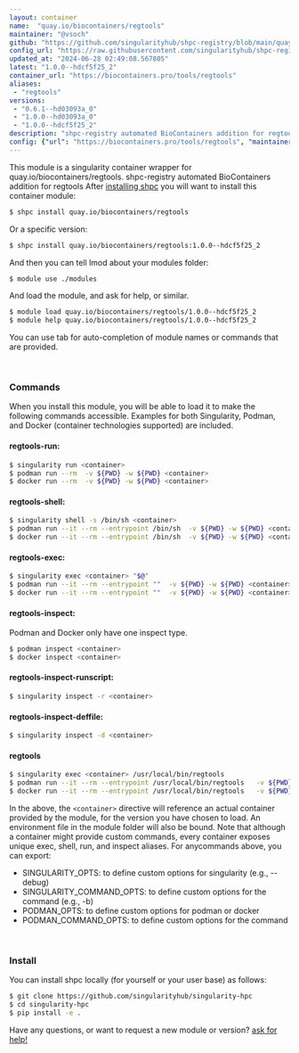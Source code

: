 ```yaml
---
layout: container
name:  "quay.io/biocontainers/regtools"
maintainer: "@vsoch"
github: "https://github.com/singularityhub/shpc-registry/blob/main/quay.io/biocontainers/regtools/container.yaml"
config_url: "https://raw.githubusercontent.com/singularityhub/shpc-registry/main/quay.io/biocontainers/regtools/container.yaml"
updated_at: "2024-06-28 02:49:08.567805"
latest: "1.0.0--hdcf5f25_2"
container_url: "https://biocontainers.pro/tools/regtools"
aliases:
 - "regtools"
versions:
 - "0.6.1--hd03093a_0"
 - "1.0.0--hd03093a_0"
 - "1.0.0--hdcf5f25_2"
description: "shpc-registry automated BioContainers addition for regtools"
config: {"url": "https://biocontainers.pro/tools/regtools", "maintainer": "@vsoch", "description": "shpc-registry automated BioContainers addition for regtools", "latest": {"1.0.0--hdcf5f25_2": "sha256:63588e30624fffb69f8734ce2522054aca1addf96e317b00982e9507a93671c7"}, "tags": {"0.6.1--hd03093a_0": "sha256:950f4a810da644abac24e2a9fd51529af0bca543290f6441d7b6b47bacb230ec", "1.0.0--hd03093a_0": "sha256:b87ec3433be5ecd879a883e67e1f7ea8f6aadabe891d3d899e37b0b8de20052e", "1.0.0--hdcf5f25_2": "sha256:63588e30624fffb69f8734ce2522054aca1addf96e317b00982e9507a93671c7"}, "docker": "quay.io/biocontainers/regtools", "aliases": {"regtools": "/usr/local/bin/regtools"}}
---
```


This module is a singularity container wrapper for quay.io/biocontainers/regtools.
shpc-registry automated BioContainers addition for regtools
After [installing shpc](#install) you will want to install this container module:


```bash
$ shpc install quay.io/biocontainers/regtools
```

Or a specific version:

```bash
$ shpc install quay.io/biocontainers/regtools:1.0.0--hdcf5f25_2
```

And then you can tell lmod about your modules folder:

```bash
$ module use ./modules
```

And load the module, and ask for help, or similar.

```bash
$ module load quay.io/biocontainers/regtools/1.0.0--hdcf5f25_2
$ module help quay.io/biocontainers/regtools/1.0.0--hdcf5f25_2
```

You can use tab for auto-completion of module names or commands that are provided.

<br>

### Commands

When you install this module, you will be able to load it to make the following commands accessible.
Examples for both Singularity, Podman, and Docker (container technologies supported) are included.

#### regtools-run:

```bash
$ singularity run <container>
$ podman run --rm  -v ${PWD} -w ${PWD} <container>
$ docker run --rm  -v ${PWD} -w ${PWD} <container>
```

#### regtools-shell:

```bash
$ singularity shell -s /bin/sh <container>
$ podman run --it --rm --entrypoint /bin/sh  -v ${PWD} -w ${PWD} <container>
$ docker run --it --rm --entrypoint /bin/sh  -v ${PWD} -w ${PWD} <container>
```

#### regtools-exec:

```bash
$ singularity exec <container> "$@"
$ podman run --it --rm --entrypoint ""  -v ${PWD} -w ${PWD} <container> "$@"
$ docker run --it --rm --entrypoint ""  -v ${PWD} -w ${PWD} <container> "$@"
```

#### regtools-inspect:

Podman and Docker only have one inspect type.

```bash
$ podman inspect <container>
$ docker inspect <container>
```

#### regtools-inspect-runscript:

```bash
$ singularity inspect -r <container>
```

#### regtools-inspect-deffile:

```bash
$ singularity inspect -d <container>
```


#### regtools

```bash
$ singularity exec <container> /usr/local/bin/regtools
$ podman run --it --rm --entrypoint /usr/local/bin/regtools   -v ${PWD} -w ${PWD} <container> -c " $@"
$ docker run --it --rm --entrypoint /usr/local/bin/regtools   -v ${PWD} -w ${PWD} <container> -c " $@"
```



In the above, the `<container>` directive will reference an actual container provided
by the module, for the version you have chosen to load. An environment file in the
module folder will also be bound. Note that although a container
might provide custom commands, every container exposes unique exec, shell, run, and
inspect aliases. For anycommands above, you can export:

 - SINGULARITY_OPTS: to define custom options for singularity (e.g., --debug)
 - SINGULARITY_COMMAND_OPTS: to define custom options for the command (e.g., -b)
 - PODMAN_OPTS: to define custom options for podman or docker
 - PODMAN_COMMAND_OPTS: to define custom options for the command

<br>

### Install

You can install shpc locally (for yourself or your user base) as follows:

```bash
$ git clone https://github.com/singularityhub/singularity-hpc
$ cd singularity-hpc
$ pip install -e .
```

Have any questions, or want to request a new module or version? [ask for help!](https://github.com/singularityhub/singularity-hpc/issues)
